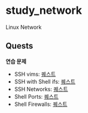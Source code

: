 # study_network

Linux Network

## Quests

**연습 문제**

- SSH vims: [퀘스트](/code/quests/10_2_ssh_vims.md)
- SSH with Shell ifs: [퀘스트](/code/quests/10_3_ssh_withshell_ifs.md)
- SSH Networks: [퀘스트](/code/quests/11_1_ssh_networks.md)
- Shell Ports: [퀘스트](/code/quests/30_1_shell_ports.md)
- Shell Firewalls: [퀘스트](/code/quests/40_1_shell_firewalls.md)
